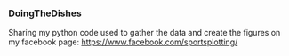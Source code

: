 ### DoingTheDishes

Sharing my python code used to gather the data and create the figures on my facebook page:
https://www.facebook.com/sportsplotting/
